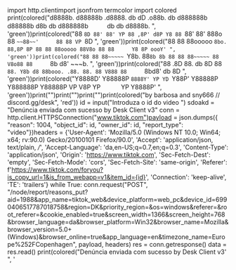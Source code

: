 import http.clientimport jsonfrom termcolor import colored print(colored("d8888b. d88888b .d8888. db dD .o88b. db d888888b d88888b d8b db d888888b ㅤㅤㅤdb db d8888b. ", 'green'))print(colored("88 `8D 88' 88' YP 88 ,8P' d8P Y8 88 `88' 88' 888o 88 `~~88~~' ㅤㅤㅤ88 88 VP `8D ", 'green'))print(colored("88 88 88ooooo `8bo. 88,8P 8P 88 88 88ooooo 88V8o 88 88 ㅤㅤㅤY8 8P oooY' ", 'green'))print(colored("88 88 88~~~~~ `Y8b. 88`8b 8b 88 88 88~~~~~ 88 V8o88 88 ㅤㅤㅤ`8b d8' ~~~b. ", 'green'))print(colored("88 .8D 88. db 8D 88 `88. Y8b d8 88booo. .88. 88. 88 V888 88 ㅤㅤㅤ`8bd8' db 8D ", 'green'))print(colored("Y8888D' Y88888P `8888Y' YP YD `Y88P' Y88888P Y888888P Y88888P VP V8P YP ㅤㅤㅤ YP Y8888P' ", 'green'))print("")print("")print("")print(colored("by barbosa and sny666 // discord.gg/desk", 'red')) id = input("Introduza o id do video ") sdoakd = "Denúncia enviada com sucesso by Desk Client v3" conn = http.client.HTTPSConnection("www.tiktok.com")payload = json.dumps({ "reason": 1004, "object_id": id, "owner_id": id, "report_type": "video"})headers = {'User-Agent': 'Mozilla/5.0 (Windows NT 10.0; Win64; x64; rv:90.0) Gecko/20100101 Firefox/90.0', 'Accept': 'application/json, text/plain, */*', 'Accept-Language': 'da,en-US;q=0.7,en;q=0.3', 'Content-Type': 'application/json', 'Origin': 'https://www.tiktok.com', 'Sec-Fetch-Dest': 'empty', 'Sec-Fetch-Mode': 'cors', 'Sec-Fetch-Site': 'same-origin', 'Referer': f'https://www.tiktok.com/foryou?is_copy_url=1&is_from_webapp=v1&item_id={id}', 'Connection': 'keep-alive', 'TE': 'trailers'} while True: conn.request("POST", "/node/report/reasons_put?aid=1988&app_name=tiktok_web&device_platform=web_pc&device_id=6990406517787018758&region=DK&priority_region=&os=windows&referer=&root_referer=&cookie_enabled=true&screen_width=1366&screen_height=768&browser_language=da&browser_platform=Win32&browser_name=Mozilla&browser_version=5.0+(Windows)&browser_online=true&app_language=en&timezone_name=Europe%252FCopenhagen", payload, headers) res = conn.getresponse() data = res.read() print(colored("Denúncia enviada com sucesso by Desk Client v3' ", '

